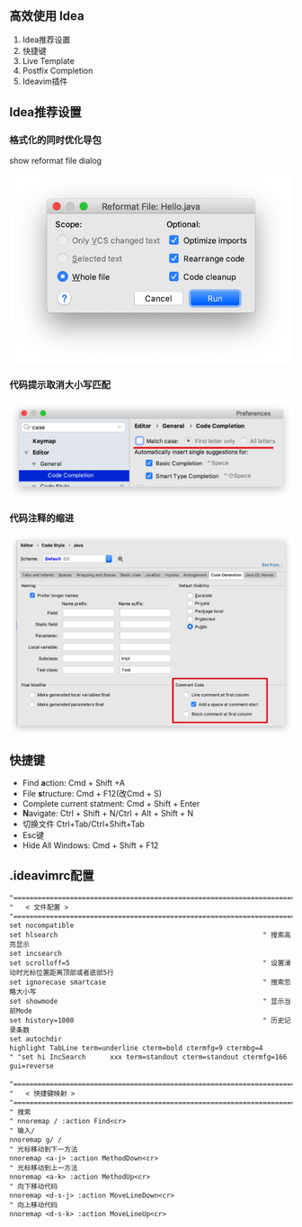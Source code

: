## 高效使用 Idea

1. Idea推荐设置
2. 快捷键
3. Live Template
4. Postfix Completion
5. Ideavim插件



## Idea推荐设置

### 格式化的同时优化导包

show reformat file dialog

![image-20190403230637039](assets/image-20190403230637039.png)

### 代码提示取消大小写匹配

![image-20190403230842661](assets/image-20190403230842661.png)



### 代码注释的缩进

![image-20190403231446928](assets/image-20190403231446928.png)



## 快捷键

* Find **a**ction: Cmd + Shift +A
* File **s**tructure: Cmd + F12(改Cmd + S)
* Complete current statment: Cmd + Shift + Enter
* **N**avigate: Ctrl + Shift + N/Ctrl + Alt + Shift + N 
* 切换文件 Ctrl+Tab/Ctrl+Shift+Tab
* Esc键
* Hide All Windows: Cmd + Shift + F12



## .ideavimrc配置

```shell
"=======================================================================================
"   < 文件配置 >
"=======================================================================================
set nocompatible
set hlsearch                                                   " 搜索高亮显示
set incsearch
set scrolloff=5                                                " 设置滑动时光标位置距离顶部或者底部5行
set ignorecase smartcase                                       " 搜索忽略大小写
set showmode                                                   " 显示当前Mode
set history=1000                                               " 历史记录条数
set autochdir
highlight TabLine term=underline cterm=bold ctermfg=9 ctermbg=4
" "set hi IncSearch      xxx term=standout cterm=standout ctermfg=166 gui=reverse

"=======================================================================================
"   < 快捷键映射 >
"=======================================================================================
" 搜索
" nnoremap / :action Find<cr>
" 输入/
nnoremap g/ /
" 光标移动到下一方法
nnoremap <a-j> :action MethodDown<cr>
" 光标移动到上一方法
nnoremap <a-k> :action MethodUp<cr>
" 向下移动代码
nnoremap <d-s-j> :action MoveLineDown<cr>
" 向上移动代码
nnoremap <d-s-k> :action MoveLineUp<cr>
```



